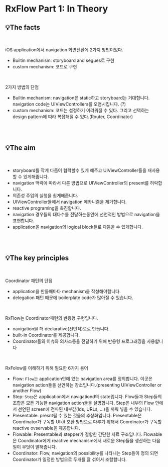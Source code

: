 # RxFlow Part 1: In Theory

## 💡The facts

<br>

iOS application에서 navigation 화면전환에 2가지 방법이있다.


* Builtin mechanism: storyboard and segues로 구현
* custom mechanism: 코드로 구현

<br>

2가지 방법의 단점
* Builtin mechanism: navigation은 static하고 storyboard는 거대합니다. navigation code는 UIViewControllers를 오염시킵니다. (?)
* custom mechanism: 코드는 설정하기 어려워질 수 있다. 그리고 선택하는 design pattern에 따라 복잡해질 수 있다.(Router, Coordinator)

<br><br>

## 💡The aim

<br>

* storyboard를 작게 다듬어 협력할수 있게 해주고 UIViewController들을 재사용할 수 있게해줍니다.
* navigation 맥락에 따라서 다른 방법으로 UIViewController의 present를 허락합니다.
* 의존성 주입의 실행을 쉽게해줍니다.
* UIViewController들에서  navigation 메카니즘을 제거합니다.
* reactive programing을 촉진합니다.
* navigation 경우들의 대다수를 전달하는동안에 선언적인 방법으로 navigation을 표현합니다.
* application을 navigation의 logical block들로 다듬을 수 있게합니다.

<br>
<br>

## 💡The key principles

<br>

Coordinator 패턴의 단점
* application을 만들때마다 mechanism을 작성해야합니다.
* delegation 패턴 때문에 boilerplate code가 많아질 수 있습니다.

<br>

RxFlow는 Coordinator패턴의 반응형 구현입니다.
* navigation을 더 declarative(선언적)으로 만듭니다.
* built-in Coordinator를 제공합니다.
* Coordinator들의 이슈와 의사소통을 전달하기 위해 반응형 프로그래밍을 사용합니다

<br>

RxFolow를 이해하기 위해 필요한 6가지 용어

* Flow: `Flow`는 application안에 있는 navigation area를 정의합니다. 이곳은 navigation action들을 선언하는 장소입니다.(presenting UIViewController or another Flow)
* Step: `Step`은 application에서 navigationd의 state입니다. Flow들과 Step들의 조합은 모든 가능한 navigation action들을 설명합니다. Step은 내부의 Flow 안에서 선언된 screen에 전파된 내부값(Ids, URLs, ...)을 끼워 넣을 수 있습니다.
* Presentable: presnt될 수 있는 것들의 추상화입니다. Presentable은 Coordinator가 구독할 UIkit 호환 방법으로 다루기 위해서 Coordinator가 구독할 reactive ovservable을 제공합니다.
* Flowable: Presentable과 stepper가 결합한 간단한 자료 구조입니다. Flowable은 Coordinator에게 reactive mechanism에서 새로운 Step들을 생산하는 다음 일이 무엇이 말해줍니다.
* Coordinator: Flow, navigation의 possibility를 나타내는 Step들이 정의 되면 Coordinator가 일정한 방법으로 두개를 잘 섞어서 조합합니다.